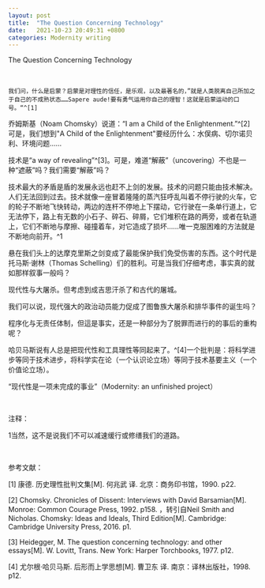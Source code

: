 ```yaml
---
layout: post
title:  "The Question Concerning Technology"
date:   2021-10-23 20:49:31 +0800
categories: Modernity writing
---
```

 
 The Question Concerning Technology

<br/>

	我们问，什么是启蒙？启蒙是对理性的信任，是乐观，以及最著名的，”就是人类脱离自己所加之于自己的不成熟状态……Sapere aude!要有勇气运用你自己的理智！这就是启蒙运动的口号。“^[1]
	
  乔姆斯基（Noam Chomsky）说道：“I am a Child of the Enlightenment.”^[2]可是，我们想到"A Child of  the Enlightenment"要经历什么：水俣病、切尔诺贝利、环境问题……
	
  技术是“a way of revealing”^[3]。可是，难道“解蔽”（uncovering）不也是一种“遮蔽”吗？我们需要“解蔽”吗？
	
  技术最大的矛盾是盾的发展永远也赶不上剑的发展。技术的问题只能由技术解决。人们无法回到过去。技术就像一座冒着隆隆的蒸汽狂呼乱叫着不停行驶的火车，它的轮子不断地飞快转动，两边的连杆不停地上下摆动，它行驶在一条单行道上，它无法停下，路上有无数的小石子、碎石、碎屑，它们堆积在路的两旁，或者在轨道上，它们不断地与摩擦、碰撞着车，对它造成了损坏……唯一克服困难的方法就是不断地向前开。^1
	
  悬在我们头上的达摩克里斯之剑变成了最能保护我们免受伤害的东西。这个时代是托马斯·谢林（Thomas Schelling）们的胜利。可是当我们仔细考虑，事实真的就如那样叙事一般吗？
	
  现代性与大屠杀。但考虑到成吉思汗杀了和古代的屠城。
	
  我们可以说，现代强大的政治动员能力促成了图鲁族大屠杀和排华事件的诞生吗？
	
  程序化与无责任体制，但這是事实，还是一种部分为了脱罪而进行的的事后的重构呢？
	
  哈贝马斯说有人总是把现代性和工具理性等同起来了。^[4]一个批判是：将科学进步等同于技术进步，将科学实在论（一个认识论立场）等同于技术基要主义（一个价值论立场）。
	
  “现代性是一项未完成的事业”（Modernity: an unfinished project）

<br/>

注释：

1当然，这不是说我们不可以减速缓行或修缮我们的道路。

<br/>

参考文献：

[1] 康德. 历史理性批判文集[M]. 何兆武 译. 北京：商务印书馆，1990. p22.

[2] Chomsky. Chronicles of Dissent: Interviews with David Barsamian[M]. Monroe: Common Courage Press, 1992. p158. ，转引自Neil Smith and Nicholas. Chomsky: Ideas and Ideals, Third Edition[M]. Cambridge: Cambridge University Press, 2016. p1.

[3] Heidegger, M.  The question concerning technology: and other essays[M]. W. Lovitt, Trans. New York: Harper Torchbooks, 1977. p12.

[4] 尤尔根·哈贝马斯. 后形而上学思想[M]. 曹卫东 译. 南京：译林出版社，1998. p12.
